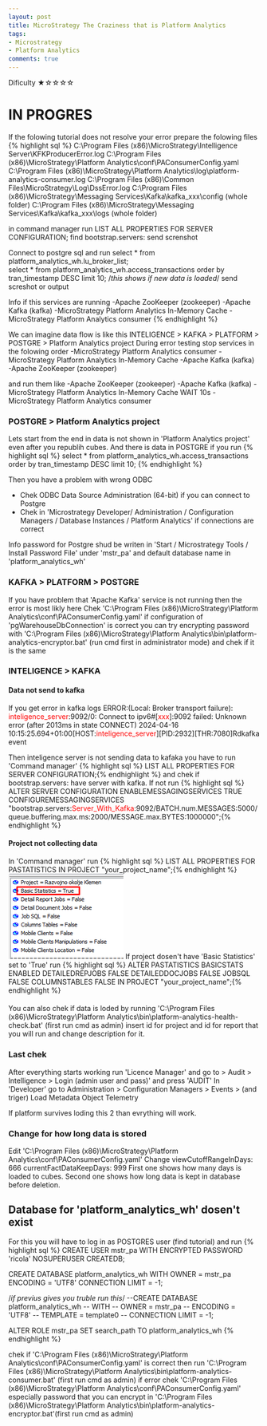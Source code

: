 ```yaml
---
layout: post
title: MicroStrategy The Craziness that is Platform Analytics
tags:
- Microstrategy
- Platform Analytics
comments: true
---
```

Dificulty ★☆☆☆☆

# IN PROGRES

If the folowing tutorial does not resolve your error prepare the folowing files
{% highlight sql %} 
C:\Program Files (x86)\MicroStrategy\Intelligence Server\KFKProducerError.log
C:\Program Files (x86)\MicroStrategy\Platform Analytics\conf\PAConsumerConfig.yaml
C:\Program Files (x86)\MicroStrategy\Platform Analytics\log\platform-analytics-consumer.log
C:\Program Files (x86)\Common Files\MicroStrategy\Log\DssError.log
C:\Program Files (x86)\MicroStrategy\Messaging Services\Kafka\kafka_xxx\config	(whole folder)
C:\Program Files (x86)\MicroStrategy\Messaging Services\Kafka\kafka_xxx\logs	(whole folder)


in command manager run
LIST ALL PROPERTIES FOR SERVER CONFIGURATION;
find bootstrap.servers:
send screnshot

Connect to postgre sql
and run 
select * from platform_analytics_wh.lu_broker_list;  
select * from platform_analytics_wh.access_transactions order by tran_timestamp DESC limit 10; /*this shows if new data is loaded*/
send screshot or output

Info if this services are running
-Apache ZooKeeper (zookeeper)
-Apache Kafka (kafka)
-MicroStrategy Platform Analytics In-Memory Cache
-MicroStrategy Platform Analytics consumer
{% endhighlight %}


We can imagine data flow is like this INTELIGENCE > KAFKA > PLATFORM > POSTGRE > Platform Analytics project
During error testing stop services in the folowing order 
-MicroStrategy Platform Analytics consumer
-MicroStrategy Platform Analytics In-Memory Cache
-Apache Kafka (kafka)
-Apache ZooKeeper (zookeeper)

and run them like
-Apache ZooKeeper (zookeeper)
-Apache Kafka (kafka)
-MicroStrategy Platform Analytics In-Memory Cache
WAIT 10s
-MicroStrategy Platform Analytics consumer

### POSTGRE > Platform Analytics project
Lets start from the end in data is not shown in 'Platform Analytics project' even after you republih cubes. 
And there is data in POSTGRE if you run 
{% highlight sql %} select * from platform_analytics_wh.access_transactions order by tran_timestamp DESC limit 10; {% endhighlight %}

Then you have a problem with wrong ODBC
- Chek ODBC Data Source Administration (64-bit) if you can connect to Postgre
- Chek in 'Microstrategy Developer/ Administration / Configuration Managers / Database Instances / Platform Analytics' if connections are correct

Info password for Postgre shud be writen in 
'Start / Microstrategy Tools / Install Password File' under 'mstr_pa'
and default database name in 'platform_analytics_wh'


### KAFKA > PLATFORM > POSTGRE
If you have problem that 'Apache Kafka' service is not running then the error is most likly here
Chek 'C:\Program Files (x86)\MicroStrategy\Platform Analytics\conf\PAConsumerConfig.yaml'
if configuration of 'pgWarehouseDbConnection' is correct
you can try encrypting password with
'C:\Program Files (x86)\MicroStrategy\Platform Analytics\bin\platform-analytics-encryptor.bat' (run cmd first in administrator mode)
and chek if it is the same


### INTELIGENCE > KAFKA
#### Data not send to kafka
If you get error in kafka logs
ERROR:(Local: Broker transport failure): <font color='red'>inteligence_server</font>:9092/0: Connect to ipv6#[<font color='red'>xxx</font>]:9092 failed: Unknown error (after 2013ms in state CONNECT)
2024-04-16 10:15:25.694+01:00[HOST:<font color='red'>inteligence_server</font>][PID:2932][THR:7080]Rdkafka event 

Then inteligence server is not sending data to kafaka you have to run 'Command manager'
{% highlight sql %} LIST ALL PROPERTIES FOR SERVER CONFIGURATION;{% endhighlight %}
and chek if bootstrap.servers:
have server with kafka. If not run 
{% highlight sql %} ALTER SERVER CONFIGURATION ENABLEMESSAGINGSERVICES TRUE CONFIGUREMESSAGINGSERVICES "bootstrap.servers:<font color='red'>Server_With_Kafka</font>:9092/BATCH.num.MESSAGES:5000/queue.buffering.max.ms:2000/MESSAGE.max.BYTES:1000000";{% endhighlight %}

#### Project not collecting data
In 'Command manager' run 
{% highlight sql %} LIST ALL PROPERTIES FOR PASTATISTICS IN PROJECT "your_project_name";{% endhighlight %}
![BassicStatistics](/img/20240420_0018/BassicStatistics.png)
If project dosen't have 'Basic Statistics' set to 'True' run
{% highlight sql %} ALTER PASTATISTICS BASICSTATS ENABLED DETAILEDREPJOBS FALSE DETAILEDDOCJOBS FALSE JOBSQL FALSE COLUMNSTABLES FALSE IN PROJECT "your_project_name";{% endhighlight %}


####
You can also chek if data is loded by running
'C:\Program Files (x86)\MicroStrategy\Platform Analytics\bin\platform-analytics-health-check.bat' (first run cmd as admin)
insert id for project and id for report that you will run and change description for it.

### Last chek
After everything starts working run 'Licence Manager' and go to > Audit > Intelligence > Login (admin user and pass)' and press 'AUDIT'
In 'Developer' go to Administration > Configuration Managers > Events > (and triger) Load Metadata Object Telemetry

If platform survives loding this 2 than evrything will work.


### Change for how long data is stored 
Edit 'C:\Program Files (x86)\MicroStrategy\Platform Analytics\conf\PAConsumerConfig.yaml'
Change
  viewCutoffRangeInDays: 666
  currentFactDataKeepDays: 999
First one shows how many days is loaded to cubes. 
Second one shows how long data is kept in database before deletion.


## Database for 'platform_analytics_wh' dosen't exist 
For this you will have to log in as POSTGRES user (find tutorial)
and run
{% highlight sql %} 
CREATE USER mstr_pa WITH ENCRYPTED PASSWORD 'ricola' NOSUPERUSER CREATEDB;
 
CREATE DATABASE platform_analytics_wh
  WITH 
  OWNER = mstr_pa
  ENCODING = 'UTF8'
  CONNECTION LIMIT = -1;

/*if previus gives you truble run this*/
--CREATE DATABASE platform_analytics_wh
--  WITH 
--  OWNER = mstr_pa
--  ENCODING = 'UTF8'
--  TEMPLATE = template0
--  CONNECTION LIMIT = -1;
 
ALTER ROLE mstr_pa SET search_path TO platform_analytics_wh
{% endhighlight %}

chek if 
'C:\Program Files (x86)\MicroStrategy\Platform Analytics\conf\PAConsumerConfig.yaml' is correct 
then run 
'C:\Program Files (x86)\MicroStrategy\Platform Analytics\bin\platform-analytics-consumer.bat' (first run cmd as admin)
if error chek
'C:\Program Files (x86)\MicroStrategy\Platform Analytics\conf\PAConsumerConfig.yaml'
especially password that you can encrypt in
'C:\Program Files (x86)\MicroStrategy\Platform Analytics\bin\platform-analytics-encryptor.bat'(first run cmd as admin)

